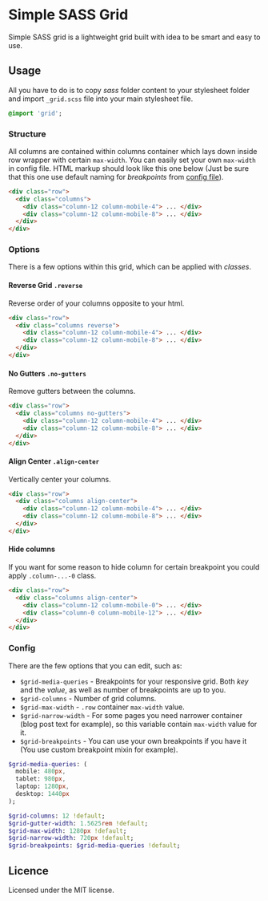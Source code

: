 # Simple SASS Grid

Simple SASS grid is a lightweight grid built with idea to be smart and easy to use.

## Usage

All you have to do is to copy *sass* folder content to your stylesheet folder and import `_grid.scss` file into your main stylesheet file.

```Sass
@import 'grid';
```

### Structure

All columns are contained within columns container which lays down inside row wrapper with certain `max-width`. You can easily set your own `max-width` in config file. HTML markup should look like this one below (Just be sure that this one use default naming for *breakpoints* from [config file](#config)).

```HTML
<div class="row">
  <div class="columns">
    <div class="column-12 column-mobile-4"> ... </div>
    <div class="column-12 column-mobile-8"> ... </div>
  </div>
</div>
```

### Options

There is a few options within this grid, which can be applied with *classes*.

#### Reverse Grid `.reverse`

Reverse order of your columns opposite to your html.

```HTML
<div class="row">
  <div class="columns reverse">
    <div class="column-12 column-mobile-4"> ... </div>
    <div class="column-12 column-mobile-8"> ... </div>
  </div>
</div>
```

#### No Gutters `.no-gutters`

Remove gutters between the columns.

```HTML
<div class="row">
  <div class="columns no-gutters">
    <div class="column-12 column-mobile-4"> ... </div>
    <div class="column-12 column-mobile-8"> ... </div>
  </div>
</div>
```

#### Align Center `.align-center`

Vertically center your columns.

```HTML
<div class="row">
  <div class="columns align-center">
    <div class="column-12 column-mobile-4"> ... </div>
    <div class="column-12 column-mobile-8"> ... </div>
  </div>
</div>
```

#### Hide columns

If you want for some reason to hide column for certain breakpoint you could apply `.column-...-0` class.

```HTML
<div class="row">
  <div class="columns align-center">
    <div class="column-12 column-mobile-0"> ... </div>
    <div class="column-0 column-mobile-12"> ... </div>
  </div>
</div>
```

### Config

There are the few options that you can edit, such as:
- `$grid-media-queries` - Breakpoints for your responsive grid. Both *key* and the *value*, as well as number of breakpoints are up to you.
- `$grid-columns` - Number of grid columns.
- `$grid-max-width` - `.row` container `max-width` value.
- `$grid-narrow-width` - For some pages you need narrower container (blog post text for example), so this variable contain `max-width` value for it.
- `$grid-breakpoints` - You can use your own breakpoints if you have it (You use custom breakpoint mixin for example).

```Sass
$grid-media-queries: (
  mobile: 480px,
  tablet: 980px,
  laptop: 1280px,
  desktop: 1440px
);

$grid-columns: 12 !default;
$grid-gutter-width: 1.5625rem !default;
$grid-max-width: 1280px !default;
$grid-narrow-width: 720px !default;
$grid-breakpoints: $grid-media-queries !default;
```

## Licence
Licensed under the MIT license.
